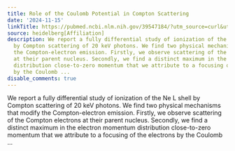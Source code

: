 ```yaml
---
title: Role of the Coulomb Potential in Compton Scattering
date: '2024-11-15'
linkTitle: https://pubmed.ncbi.nlm.nih.gov/39547184/?utm_source=curl&utm_medium=rss&utm_campaign=pubmed-2&utm_content=1FakS-2QOkCT8HsMOQP1bCRQ4YzyumYOmxmF0moLsQ3dFB1E9V&fc=20220326224207&ff=20241116183752&v=2.18.0.post9+e462414
source: heidelberg[Affiliation]
description: We report a fully differential study of ionization of the Ne L shell
  by Compton scattering of 20 keV photons. We find two physical mechanisms that modify
  the Compton-electron emission. Firstly, we observe scattering of the Compton electrons
  at their parent nucleus. Secondly, we find a distinct maximum in the electron momentum
  distribution close-to-zero momentum that we attribute to a focusing of the electrons
  by the Coulomb ...
disable_comments: true
---
```

We report a fully differential study of ionization of the Ne L shell by Compton scattering of 20 keV photons. We find two physical mechanisms that modify the Compton-electron emission. Firstly, we observe scattering of the Compton electrons at their parent nucleus. Secondly, we find a distinct maximum in the electron momentum distribution close-to-zero momentum that we attribute to a focusing of the electrons by the Coulomb ...